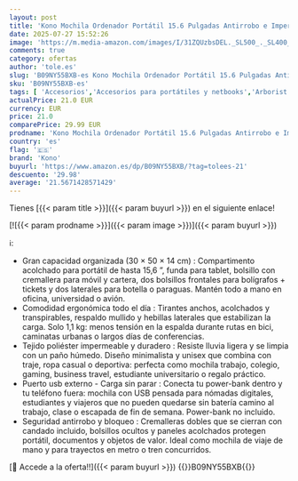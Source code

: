 ```yaml
---
layout: post
title: 'Kono Mochila Ordenador Portátil 15.6 Pulgadas Antirrobo e Impermeable con Puerto USB  Unisex Ligera para Trabajo  Escuela  Viaje  Universidad  Negocios y Uso Diario Negro'
date: 2025-07-27 15:52:26
image: 'https://m.media-amazon.com/images/I/31ZQUzbsDEL._SL500_._SL400_.jpg'
comments: true
category: ofertas
author: 'tole.es'
slug: 'B09NY55BXB-es Kono Mochila Ordenador Portátil 15.6 Pulgadas Antirrobo e...'
sku: 'B09NY55BXB-es'
tags: [ 'Accesorios','Accesorios para portátiles y netbooks','Arborist Merchandising Root','Bolsas y fundas para portátiles y netbooks','Informática','Los más valorados por los clientes','Mochilas para portátiles y netbooks','Moda','Ofertas de moda de verano','Self Service','Special Features Stores','Trabajo: esenciales','c8538d25-3af9-48d3-aeff-5f3ce5572a36_0','c8538d25-3af9-48d3-aeff-5f3ce5572a36_3001','c8538d25-3af9-48d3-aeff-5f3ce5572a36_5501','c8538d25-3af9-48d3-aeff-5f3ce5572a36_9201','kono','mochila','🇪🇸', ]
actualPrice: 21.0 EUR
currency: EUR
price: 21.0
comparePrice: 29.99 EUR
prodname: 'Kono Mochila Ordenador Portátil 15.6 Pulgadas Antirrobo e Impermeable con Puerto USB  Unisex Ligera para Trabajo  Escuela  Viaje  Universidad  Negocios y Uso Diario Negro'
country: 'es'
flag: '🇪🇸'
brand: 'Kono'
buyurl: 'https://www.amazon.es/dp/B09NY55BXB/?tag=tolees-21'
descuento: '29.98'
average: '21.5671428571429'
---
```


Tienes [{{< param title >}}]({{< param buyurl >}}) en el siguiente enlace!

[![{{< param prodname >}}]({{< param image >}})]({{< param buyurl >}})

ℹ️:

- Gran capacidad organizada (30 × 50 × 14 cm) : Compartimento acolchado para portátil de hasta 15,6 ”, funda para tablet, bolsillo con cremallera para móvil y cartera, dos bolsillos frontales para bolígrafos + tickets y dos laterales para botella o paraguas. Mantén todo a mano en oficina, universidad o avión.
- Comodidad ergonómica todo el día : Tirantes anchos, acolchados y transpirables, respaldo mullido y hebillas laterales que estabilizan la carga. Solo 1,1 kg: menos tensión en la espalda durante rutas en bici, caminatas urbanas o largos días de conferencias.
- Tejido poliéster impermeable y duradero : Resiste lluvia ligera y se limpia con un paño húmedo. Diseño minimalista y unisex que combina con traje, ropa casual o deportiva: perfecta como mochila trabajo, colegio, gaming, business travel, estudiante universitario o regalo práctico.
- Puerto usb externo - Carga sin parar : Conecta tu power-bank dentro y tu teléfono fuera: mochila con USB pensada para nómadas digitales, estudiantes y viajeros que no pueden quedarse sin batería camino al trabajo, clase o escapada de fin de semana. Power-bank no incluido.
- Seguridad antirrobo y bloqueo : Cremalleras dobles que se cierran con candado incluido, bolsillos ocultos y paneles acolchados protegen portátil, documentos y objetos de valor. Ideal como mochila de viaje de mano y para trayectos en metro o tren concurridos.

[🛒 Accede a la oferta!!]({{< param buyurl >}})
{{<world>}}B09NY55BXB{{</world>}}

